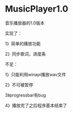 # MusicPlayer1.0

音乐播放器的1.0版本

实现了：

1》简单的播放功能

2》同步歌词，进度条

不足：

1》只能利用winapi播放wav文件

2》不可被暂停

3》progressbar有bug

4》播放完了之后程序基本结束了
